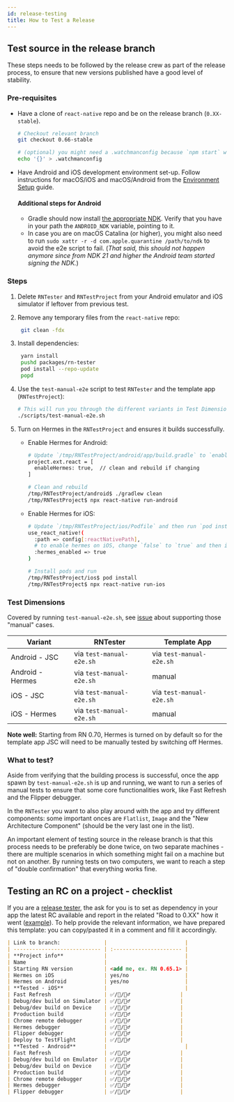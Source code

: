 ```yaml
---
id: release-testing
title: How to Test a Release
---
```


## Test source in the release branch

These steps needs to be followed by the release crew as part of the release process, to ensure that new versions published have a good level of stability.

### Pre-requisites

- Have a clone of `react-native` repo and be on the release branch (`0.XX-stable`).

  ```bash
  # Checkout relevant branch
  git checkout 0.66-stable

  # (optional) you might need a .watchmanconfig because `npm start` would fail without it.
  echo '{}' > .watchmanconfig
  ```

- Have Android and iOS development environment set-up. Follow instructions for macOS/iOS and macOS/Android from the [Environment Setup](/docs/environment-setup) guide.

  #### Additional steps for Android

  - Gradle should now install [the appropriate NDK](https://github.com/facebook/react-native/blob/main/template/android/build.gradle). Verify that you have in your path the `ANDROID_NDK` variable, pointing to it.
  - In case you are on macOS Catalina (or higher), you might also need to run `sudo xattr -r -d com.apple.quarantine /path/to/ndk` to avoid the e2e script to fail. (_That said, this should not happen anymore since from NDK 21 and higher the Android team started signing the NDK._)

### Steps

1. Delete `RNTester` and `RNTestProject` from your Android emulator and iOS simulator if leftover from previous test.
2. Remove any temporary files from the `react-native` repo:

   ```bash
    git clean -fdx
   ```

3. Install dependencies:

   ```bash
    yarn install
    pushd packages/rn-tester
    pod install --repo-update
    popd
   ```

4. Use the `test-manual-e2e` script to test `RNTester` and the template app (`RNTestProject`):

   ```bash
   # This will run you through the different variants in Test Dimensions table
   ./scripts/test-manual-e2e.sh
   ```

5. Turn on Hermes in the `RNTestProject` and ensures it builds successfully.

   - Enable Hermes for Android:

     ```bash
     # Update `/tmp/RNTestProject/android/app/build.gradle` to `enableHermes`
     project.ext.react = [
       enableHermes: true,  // clean and rebuild if changing
     ]

     # Clean and rebuild
     /tmp/RNTestProject/android$ ./gradlew clean
     /tmp/RNTestProject$ npx react-native run-android
     ```

   - Enable Hermes for iOS:

     ```bash
     # Update `/tmp/RNTestProject/ios/Podfile` and then run `pod install`
     use_react_native!(
       :path => config[:reactNativePath],
       # to enable hermes on iOS, change `false` to `true` and then install pods
       :hermes_enabled => true
     )

     # Install pods and run
     /tmp/RNTestProject/ios$ pod install
     /tmp/RNTestProject$ npx react-native run-ios
     ```

### Test Dimensions

Covered by running `test-manual-e2e.sh`, see [issue](https://github.com/facebook/react-native/issues/33015) about supporting those "manual" cases.

| Variant          | RNTester                 | Template App             |
| ---------------- | ------------------------ | ------------------------ |
| Android - JSC    | via `test-manual-e2e.sh` | via `test-manual-e2e.sh` |
| Android - Hermes | via `test-manual-e2e.sh` | manual                   |
| iOS - JSC        | via `test-manual-e2e.sh` | via `test-manual-e2e.sh` |
| iOS - Hermes     | via `test-manual-e2e.sh` | manual                   |

**Note well:** Starting from RN 0.70, Hermes is turned on by default so for the template app JSC will need to be manually tested by switching off Hermes.

### What to test?

Aside from verifying that the building process is successful, once the app spawn by `test-manual-e2e.sh` is up and running, we want to run a series of manual tests to ensure that some core functionalities work, like Fast Refresh and the Flipper debugger.

In the `RNTester` you want to also play around with the app and try different components: some important onces are `Flatlist`, `Image` and the "New Architecture Component" (should be the very last one in the list).

An important element of testing source in the release branch is that this process needs to be preferably be done twice, on two separate machines - there are multiple scenarios in which something might fail on a machine but not on another. By running tests on two computers, we want to reach a step of "double confirmation" that everything works fine.

## Testing an RC on a project - checklist

If you are a [release tester](./release-roles-responsibilities#release-tester-responsibilities), the ask for you is to set as dependency in your app the latest RC available and report in the related "Road to 0.XX" how it went ([example](https://github.com/reactwg/react-native-releases/discussions/26)). To help provide the relevant information, we have prepared this template: you can copy/pasted it in a comment and fill it accordingly.

```markdown
| Link to branch:              |                         |
| ---------------------------- | :---------------------- |
| **Project info**             |                         |
| Name                         |                         |
| Starting RN version          | <add me, ex. RN 0.65.1> |
| Hermes on iOS                | yes/no                  |
| Hermes on Android            | yes/no                  |
| **Tested - iOS**             |                         |
| Fast Refresh                 | ✅/🚨/🙅‍♂️                |
| Debug/dev build on Simulator | ✅/🚨/🙅‍♂️                |
| Debug/dev build on Device    | ✅/🚨/🙅‍♂️                |
| Production build             | ✅/🚨/🙅‍♂️                |
| Chrome remote debugger       | ✅/🚨/🙅‍♂️                |
| Hermes debugger              | ✅/🚨/🙅‍♂️                |
| Flipper debugger             | ✅/🚨/🙅‍♂️                |
| Deploy to TestFlight         | ✅/🚨/🙅‍♂️                |
| **Tested - Android**         |                         |
| Fast Refresh                 | ✅/🚨/🙅‍♂️                |
| Debug/dev build on Emulator  | ✅/🚨/🙅‍♂️                |
| Debug/dev build on Device    | ✅/🚨/🙅‍♂️                |
| Production build             | ✅/🚨/🙅‍♂️                |
| Chrome remote debugger       | ✅/🚨/🙅‍♂️                |
| Hermes debugger              | ✅/🚨/🙅‍♂️                |
| Flipper debugger             | ✅/🚨/🙅‍♂️                |
```
